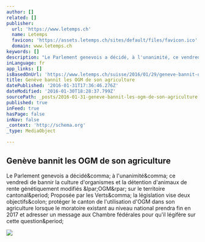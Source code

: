```yaml
---
author: []
related: []
publisher:
  url: 'https://www.letemps.ch'
  name: Letemps
  favicon: 'https://assets.letemps.ch/sites/default/files/favicon.ico'
  domain: www.letemps.ch
keywords: []
description: "Le Parlement genevois a décidé, à l'unanimité, ce vendredi de bannir la culture d'organismes et la détention d'animaux de rente génétiquement modifiés (OGM) sur le territoire cantonal. Proposée par les Verts, la législation vise deux objectifs: protéger le canton de l'utilisation d'OGM dans son agriculture lorsque le moratoire existant au niveau national prendra fin en 2017 et adresser un message aux Chambre fédérales pour qu'il légifère sur cette question."
inLanguage: fr
app_links: []
isBasedOnUrl: 'https://www.letemps.ch/suisse/2016/01/29/geneve-bannit-ogm-agriculture'
title: Genève bannit les OGM de son agriculture
datePublished: '2016-01-31T17:36:46.276Z'
dateModified: '2016-01-30T18:28:37.799Z'
sourcePath: _posts/2016-01-31-geneve-bannit-les-ogm-de-son-agriculture.md
published: true
inFeed: true
hasPage: false
inNav: false
_context: 'http://schema.org'
_type: MediaObject

---
```

<article style=""><h1>Genève bannit les OGM de son agriculture</h1><p>Le Parlement genevois a décidé&amp;comma; à l'unanimité&amp;comma; ce vendredi de bannir la culture d'organismes et la détention d'animaux de rente génétiquement modifiés &amp;lpar;OGM&amp;rpar; sur le territoire cantonal&amp;period; Proposée par les Verts&amp;comma; la législation vise deux objectifs&amp;colon; protéger le canton de l'utilisation d'OGM dans son agriculture lorsque le moratoire existant au niveau national prendra fin en 2017 et adresser un message aux Chambre fédérales pour qu'il légifère sur cette question&amp;period;</p><img src="https://assets.letemps.ch/sites/default/files/media/2016/01/29/file6o7gkngqezbtqqrbc8.jpg" /></article>